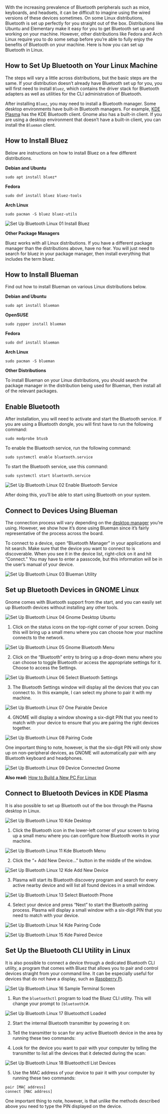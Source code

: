 With the increasing prevalence of Bluetooth peripherals such as mice, keyboards, and headsets, it can be difficult to imagine using the wired versions of these devices sometimes. On some Linux distributions, Bluetooth is set up perfectly for you straight out of the box. Distributions like Ubuntu and Elementary make it easy for you to get Bluetooth set up and working on your machine. However, other distributions like Fedora and Arch Linux require you to do some setup before you’re able to fully enjoy the benefits of Bluetooth on your machine. Here is how you can set up Bluetooth in Linux.

## How to Set Up Bluetooth on Your Linux Machine

The steps will vary a little across distributions, but the basic steps are the same. If your distribution doesn’t already have Bluetooth set up for you, you will first need to install `Bluez`, which contains the driver stack for Bluetooth adapters as well as utilities for the CLI administration of Bluetooth.

After installing `Bluez`, you may need to install a Bluetooth manager. Some desktop environments have built-in Bluetooth managers. For example, [KDE Plasma](https://www.maketecheasier.com/kde-plasma-review/) has the KDE Bluetooth client. Gnome also has a built-in client. If you are using a desktop environment that doesn’t have a built-in client, you can install the `Blueman` client.

## How to Install Bluez

Below are instructions on how to install Bluez on a few different distributions.

**Debian and Ubuntu**

```
sudo apt install bluez*
```

**Fedora**

```
sudo dnf install bluez bluez-tools
```

**Arch Linux**

```
sudo pacman -S bluez bluez-utils
```

![Set Up Bluetooth Linux 01 Install Bluez](https://www.maketecheasier.com/assets/uploads/2022/07/set-up-bluetooth-linux-01-install-bluez.png)

**Other Package Managers**

Bluez works with all Linux distributions. If you have a different package manager than the distributions above, have no fear. You will just need to search for bluez in your package manager, then install everything that includes the term bluez.

## How to Install Blueman

Find out how to install Blueman on various Linux distributions below.

**Debian** **and Ubuntu**

```
sudo apt install blueman
```

**OpenSUSE**

```
sudo zypper install blueman
```

**Fedora**

```
sudo dnf install blueman
```

**Arch Linux**

```
sudo pacman -S blueman
```

**Other Distributions**

To install Blueman on your Linux distributions, you should search the package manager in the distribution being used for Blueman, then install all of the relevant packages.

## Enable Bluetooth

After installation, you will need to activate and start the Bluetooth service. If you are using a Bluetooth dongle, you will first have to run the following command:

```
sudo modprobe btusb
```

To enable the Bluetooth service, run the following command:

```
sudo systemctl enable bluetooth.service
```

To start the Bluetooth service, use this command:

```
sudo systemctl start bluetooth.service
```

![Set Up Bluetooth Linux 02 Enable Bluetooth Service](https://www.maketecheasier.com/assets/uploads/2022/07/set-up-bluetooth-linux-02-enable-bluetooth-service.png)

After doing this, you’ll be able to start using Bluetooth on your system.

## Connect to Devices Using Blueman

The connection process will vary depending on the [desktop manager](https://www.maketecheasier.com/best-desktop-environments/) you’re using. However, we show how it’s done using Blueman since it’s fairly representative of the process across the board.

To connect to a device, open “Bluetooth Manager” in your applications and hit search. Make sure that the device you want to connect to is discoverable. When you see it in the device list, right-click on it and hit “Connect.” You may have to enter a passcode, but this information will be in the user’s manual of your device.

![Set Up Bluetooth Linux 03 Blueman Utility](https://www.maketecheasier.com/assets/uploads/2022/08/set-up-bluetooth-linux-03-blueman-utility.png)

## Set up Bluetooth Devices in GNOME Linux

Gnome comes with Bluetooth support from the start, and you can easily set up Bluetooth devices without installing any other tools.

![Set Up Bluetooth Linux 04 Gnome Desktop Ubuntu](https://www.maketecheasier.com/assets/uploads/2022/07/set-up-bluetooth-linux-04-gnome-desktop-ubuntu.jpg)

1. Click on the status icons on the top-right corner of your screen. Doing this will bring up a small menu where you can choose how your machine connects to the network.

![Set Up Bluetooth Linux 05 Gnome Bluetooth Menu](https://www.maketecheasier.com/assets/uploads/2022/07/set-up-bluetooth-linux-05-gnome-bluetooth-menu.png)

2. Click on the “Bluetooth” entry to bring up a drop-down menu where you can choose to toggle Bluetooth or access the appropriate settings for it. Choose to access the Settings.

![Set Up Bluetooth Linux 06 Select Bluetooth Settings](https://www.maketecheasier.com/assets/uploads/2022/07/set-up-bluetooth-linux-06-select-bluetooth-settings.png)

3. The Bluetooth Settings window will display all the devices that you can connect to. In this example, I can select my phone to pair it with my machine.

![Set Up Bluetooth Linux 07 One Pairable Device](https://www.maketecheasier.com/assets/uploads/2022/07/set-up-bluetooth-linux-07-one-pairable-device.png)

4. GNOME will display a window showing a six-digit PIN that you need to match with your device to ensure that you are pairing the right devices together.

![Set Up Bluetooth Linux 08 Pairing Code](https://www.maketecheasier.com/assets/uploads/2022/07/set-up-bluetooth-linux-08-pairing-code.png)

One important thing to note, however, is that the six-digit PIN will only show up on non-peripheral devices, as GNOME will automatically pair with any Bluetooth keyboard and headphones.

![Set Up Bluetooth Linux 09 Device Connected Gnome](https://www.maketecheasier.com/assets/uploads/2022/07/set-up-bluetooth-linux-09-device-connected-gnome.png)

**Also read:** [How to Build a New PC For Linux](https://www.maketecheasier.com/build-new-pc-for-linux/ "How to Build a New PC For Linux")

## Connect to Bluetooth Devices in KDE Plasma

It is also possible to set up Bluetooth out of the box through the Plasma desktop in Linux.

![Set Up Bluetooth Linux 10 Kde Desktop](https://www.maketecheasier.com/assets/uploads/2022/07/set-up-bluetooth-linux-10-kde-desktop.jpg)

1. Click the Bluetooth icon in the lower-left corner of your screen to bring up a small menu where you can configure how Bluetooth works in your machine.

![Set Up Bluetooth Linux 11 Kde Bluetooth Menu](https://www.maketecheasier.com/assets/uploads/2022/07/set-up-bluetooth-linux-11-kde-bluetooth-menu.png)

2. Click the “+ Add New Device…” button in the middle of the window.

![Set Up Bluetooth Linux 12 Kde Add New Device](https://www.maketecheasier.com/assets/uploads/2022/07/set-up-bluetooth-linux-12-kde-add-new-device.png)

3. Plasma will start its Bluetooth discovery program and search for every active nearby device and will list all found devices in a small window.

![Set Up Bluetooth Linux 13 Select Bluetooth Phone](https://www.maketecheasier.com/assets/uploads/2022/07/set-up-bluetooth-linux-13-select-bluetooth-phone.png)

4. Select your device and press “Next” to start the Bluetooth pairing process. Plasma will display a small window with a six-digit PIN that you need to match with your device.

![Set Up Bluetooth Linux 14 Kde Pairing Code](https://www.maketecheasier.com/assets/uploads/2022/07/set-up-bluetooth-linux-14-kde-pairing-code.png)

![Set Up Bluetooth Linux 15 Kde Paired Device](https://www.maketecheasier.com/assets/uploads/2022/07/set-up-bluetooth-linux-15-kde-paired-device.png)

## Set Up the Bluetooth CLI Utility in Linux

It is also possible to connect a device through a dedicated Bluetooth CLI utility, a program that comes with Bluez that allows you to pair and control devices straight from your command line. It can be especially useful for devices that do not have a display, such as [Raspberry Pi](https://www.maketecheasier.com/program-arduino-with-raspberry-pi/).

![Set Up Bluetooth Linux 16 Sample Terminal Screen](https://www.maketecheasier.com/assets/uploads/2022/07/set-up-bluetooth-linux-16-sample-terminal-screen.png)

1. Run the `bluetoothctl` program to load the Bluez CLI utility. This will change your prompt to `[bluetooth]#`.

![Set Up Bluetooth Linux 17 Bluetoothctl Loaded](https://www.maketecheasier.com/assets/uploads/2022/07/set-up-bluetooth-linux-17-bluetoothctl-loaded.png)

2. Start the internal Bluetooth transmitter by powering it on:

3. Tell the transmitter to scan for any active Bluetooth device in the area by running these two commands:

4. Look for the device you want to pair with your computer by telling the transmitter to list all the devices that it detected during the scan:

![Set Up Bluetooth Linux 18 Bluetoothctl List Devices](https://www.maketecheasier.com/assets/uploads/2022/07/set-up-bluetooth-linux-18-bluetoothctl-list-devices.png)

5. Use the MAC address of your device to pair it with your computer by running these two commands:

```
pair [MAC address]
connect [MAC address]
```

One important thing to note, however, is that unlike the methods described above you need to type the PIN displayed on the device.


